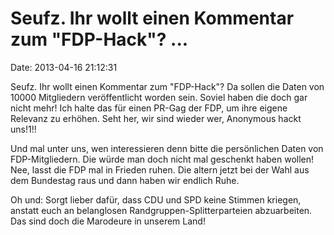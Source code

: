 Seufz. Ihr wollt einen Kommentar zum \"FDP-Hack\"? \...
=======================================================

Date: 2013-04-16 21:12:31

Seufz. Ihr wollt einen Kommentar zum \"FDP-Hack\"? Da sollen die Daten
von 10000 Mitgliedern veröffentlicht worden sein. Soviel haben die doch
gar nicht mehr! Ich halte das für einen PR-Gag der FDP, um ihre eigene
Relevanz zu erhöhen. Seht her, wir sind wieder wer, Anonymous hackt
uns!1!!

Und mal unter uns, wen interessieren denn bitte die persönlichen Daten
von FDP-Mitgliedern. Die würde man doch nicht mal geschenkt haben
wollen! Nee, lasst die FDP mal in Frieden ruhen. Die altern jetzt bei
der Wahl aus dem Bundestag raus und dann haben wir endlich Ruhe.

Oh und: Sorgt lieber dafür, dass CDU und SPD keine Stimmen kriegen,
anstatt euch an belanglosen Randgruppen-Splitterparteien abzuarbeiten.
Das sind doch die Marodeure in unserem Land!
